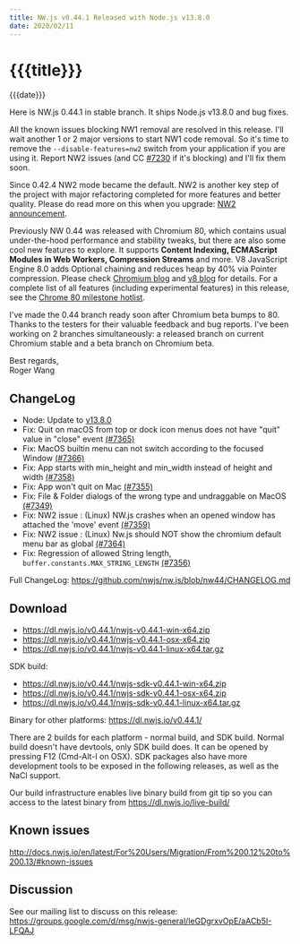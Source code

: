 ```yaml
---
title: NW.js v0.44.1 Released with Node.js v13.8.0
date: 2020/02/11
---
```

# {{{title}}}
{{{date}}}

Here is NW.js 0.44.1 in stable branch. It ships Node.js v13.8.0 and bug fixes.

All the known issues blocking NW1 removal are resolved in this release. I'll wait another 1 or 2 major versions to start NW1 code removal. So it's time to remove the `--disable-features=nw2` switch from your application if you are using it. Report NW2 issues (and CC [#7230](https://github.com/nwjs/nw.js/issues/7230) if it's blocking) and I'll fix them soon. 

Since 0.42.4 NW2 mode became the default. NW2 is another key step of the project with major refactoring completed for more features and better quality. Please do read more on this when you upgrade: [NW2 announcement](/blog/nw2-mode).

Previously NW 0.44 was released with Chromium 80, which contains usual under-the-hood performance and stability tweaks, but there are also some cool new features to explore. It supports **Content Indexing, ECMAScript Modules in Web Workers, Compression Streams** and more. V8 JavaScript Engine 8.0 adds Optional chaining and reduces heap by 40% via Pointer compression. Please check [Chromium blog](https://blog.chromium.org/2019/12/chrome-80-content-indexing-es-modules.html) and [v8 blog](https://v8.dev/blog/v8-release-80) for details. For a complete list of all features (including experimental features) in this release, see the [Chrome 80 milestone hotlist](https://www.chromestatus.com/features#milestone=80).

I've made the 0.44 branch ready soon after Chromium beta bumps to 80. Thanks to the testers for their valuable feedback and bug reports. I've been working on 2 branches simultaneously: a released branch on current Chromium stable and a beta branch on Chromium beta.

Best regards,  
Roger Wang

## ChangeLog

- Node: Update to [v13.8.0](https://nodejs.org/en/blog/release/v13.8.0/)
- Fix: Quit on macOS from top or dock icon menus does not have "quit" value in "close" event [(#7365)](https://github.com/nwjs/nw.js/issues/7365)
- Fix: MacOS builtin menu can not switch according to the focused Window  [(#7366)](https://github.com/nwjs/nw.js/issues/7366)
- Fix: App starts with min_height and min_width instead of height and width [(#7358)](https://github.com/nwjs/nw.js/issues/7358)
- Fix: App won't quit on Mac [(#7355)](https://github.com/nwjs/nw.js/issues/7355)
- Fix: File & Folder dialogs of the wrong type and undraggable on MacOS [(#7349)](https://github.com/nwjs/nw.js/issues/7349)
- Fix: NW2 issue : (Linux) NW.js crashes when an opened window has attached the 'move' event [(#7359)](https://github.com/nwjs/nw.js/issues/7359)
- Fix: NW2 issue : (Linux) Nw.js should NOT show the chromium default menu bar as global [(#7364)](https://github.com/nwjs/nw.js/issues/7364)
- Fix: Regression of allowed String length, `buffer.constants.MAX_STRING_LENGTH` [(#7356)](https://github.com/nwjs/nw.js/issues/7356)

Full ChangeLog: https://github.com/nwjs/nw.js/blob/nw44/CHANGELOG.md

## Download 

* https://dl.nwjs.io/v0.44.1/nwjs-v0.44.1-win-x64.zip 
* https://dl.nwjs.io/v0.44.1/nwjs-v0.44.1-osx-x64.zip 
* https://dl.nwjs.io/v0.44.1/nwjs-v0.44.1-linux-x64.tar.gz 

SDK build: 
* https://dl.nwjs.io/v0.44.1/nwjs-sdk-v0.44.1-win-x64.zip 
* https://dl.nwjs.io/v0.44.1/nwjs-sdk-v0.44.1-osx-x64.zip 
* https://dl.nwjs.io/v0.44.1/nwjs-sdk-v0.44.1-linux-x64.tar.gz 

Binary for other platforms: https://dl.nwjs.io/v0.44.1/ 

There are 2 builds for each platform - normal build, and SDK build. Normal build doesn't have devtools, only SDK build does. It can be opened by pressing F12 (Cmd-Alt-I on OSX). SDK packages also have more development tools to be exposed in the following releases, as well as the NaCl support.

Our build infrastructure enables live binary build from git tip so you can access to the latest binary from https://dl.nwjs.io/live-build/ 

## Known issues 

http://docs.nwjs.io/en/latest/For%20Users/Migration/From%200.12%20to%200.13/#known-issues

## Discussion

See our mailing list to discuss on this release: https://groups.google.com/d/msg/nwjs-general/leGDgrxvOpE/aACb5I-LFQAJ
